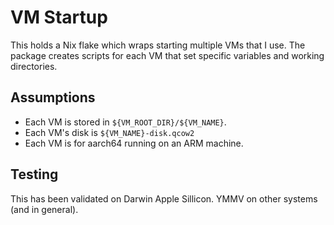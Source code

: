 # VM Startup

This holds a Nix flake which wraps starting multiple VMs that I use. 
The package creates scripts for each VM that set specific variables and working directories.

## Assumptions
- Each VM is stored in `${VM_ROOT_DIR}/${VM_NAME}`. 
- Each VM's disk is `${VM_NAME}-disk.qcow2`
- Each VM is for aarch64 running on an ARM machine. 

## Testing
This has been validated on Darwin Apple Sillicon.
YMMV on other systems (and in general).
